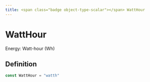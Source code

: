 ```yaml
---
title: <span class="badge object-type-scalar"></span> WattHour
---
```

# <span class="badge object-type-scalar"></span> WattHour

Energy: Watt-hour (Wh)

## Definition

```go
const WattHour = "watth"
```
